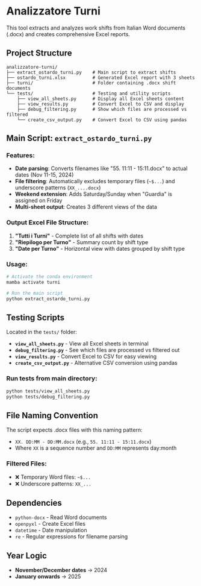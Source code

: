 # Analizzatore Turni

This tool extracts and analyzes work shifts from Italian Word documents (.docx) and creates comprehensive Excel reports.

## Project Structure

```
analizzatore-turni/
├── extract_ostardo_turni.py    # Main script to extract shifts
├── ostardo_turni.xlsx          # Generated Excel report with 3 sheets
├── turni/                      # Folder containing .docx shift documents
└── tests/                      # Testing and utility scripts
    ├── view_all_sheets.py      # Display all Excel sheets content
    ├── view_results.py         # Convert Excel to CSV and display
    ├── debug_filtering.py      # Show which files are processed vs filtered
    └── create_csv_output.py    # Convert Excel to CSV using pandas
```

## Main Script: `extract_ostardo_turni.py`

### Features:
- **Date parsing**: Converts filenames like "55. 11:11 - 15:11.docx" to actual dates (Nov 11-15, 2024)
- **File filtering**: Automatically excludes temporary files (`~$...`) and underscore patterns (`XX_....docx`)
- **Weekend extension**: Adds Saturday/Sunday when "Guardia" is assigned on Friday
- **Multi-sheet output**: Creates 3 different views of the data

### Output Excel File Structure:

1. **"Tutti i Turni"** - Complete list of all shifts with dates
2. **"Riepilogo per Turno"** - Summary count by shift type  
3. **"Date per Turno"** - Horizontal view with dates grouped by shift type

### Usage:
```bash
# Activate the conda environment
mamba activate turni

# Run the main script
python extract_ostardo_turni.py
```

## Testing Scripts

Located in the `tests/` folder:

- **`view_all_sheets.py`** - View all Excel sheets in terminal
- **`debug_filtering.py`** - See which files are processed vs filtered out
- **`view_results.py`** - Convert Excel to CSV for easy viewing
- **`create_csv_output.py`** - Alternative CSV conversion using pandas

### Run tests from main directory:
```bash
python tests/view_all_sheets.py
python tests/debug_filtering.py
```

## File Naming Convention

The script expects .docx files with this naming pattern:
- `XX. DD:MM - DD:MM.docx` (e.g., `55. 11:11 - 15:11.docx`)
- Where `XX` is a sequence number and `DD:MM` represents day:month

### Filtered Files:
- ❌ Temporary Word files: `~$...`
- ❌ Underscore patterns: `XX_...`

## Dependencies

- `python-docx` - Read Word documents
- `openpyxl` - Create Excel files
- `datetime` - Date manipulation
- `re` - Regular expressions for filename parsing

## Year Logic

- **November/December dates** → 2024
- **January onwards** → 2025
